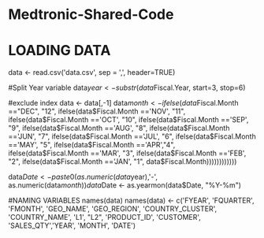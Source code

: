 # Medtronic-Shared-Code
# LOADING DATA
data <- read.csv('data.csv', sep = ',', header=TRUE)

#Split Year variable
data$year <- substr(data$Fiscal.Year, start=3, stop=6)

#exclude index
data <- data[,-1]
data$month <- ifelse(data$Fiscal.Month  =="DEC", "12", ifelse(data$Fiscal.Month  =='NOV', "11", ifelse(data$Fiscal.Month  =='OCT', "10", ifelse(data$Fiscal.Month =='SEP', "9", ifelse(data$Fiscal.Month  =='AUG', "8", ifelse(data$Fiscal.Month  =='JUN', "7", ifelse(data$Fiscal.Month =='JUL', "6", ifelse(data$Fiscal.Month  =='MAY', "5", ifelse(data$Fiscal.Month  =='APR',"4", ifelse(data$Fiscal.Month  =='MAR', "3", ifelse(data$Fiscal.Month  =='FEB', "2", ifelse(data$Fiscal.Month  =='JAN', "1", data$Fiscal.Month))))))))))))


data$Date <- paste0(as.numeric(data$year),'-', as.numeric(data$month))
data$Date <- as.yearmon(data$Date, "%Y-%m")

#NAMING VARIABLES
names(data)
names(data) <- c('FYEAR',  'FQUARTER', 'FMONTH', 'GEO_NAME', 'GEO_REGION', 'COUNTRY_CLUSTER', 'COUNTRY_NAME', 'L1', "L2", 'PRODUCT_ID', 'CUSTOMER', 'SALES_QTY','YEAR', 'MONTH', 'DATE')

